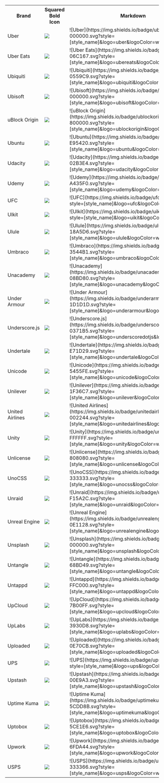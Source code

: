 <table><tr><th>Brand</th><th>Squared Bold Icon</th><th>Markdown </th></tr><tr><td>Uber</td><td><img src='https://img.shields.io/badge/uber-000000.svg?style=for-the-badge&logo=uber&logoColor=white' /></td><td>![Uber](https://img.shields.io/badge/uber-000000.svg?style=[style_name]&logo=uber&logoColor=white)</td></tr>
<tr><td>Uber Eats</td><td><img src='https://img.shields.io/badge/ubereats-06C167.svg?style=for-the-badge&logo=ubereats&logoColor=white' /></td><td>![Uber Eats](https://img.shields.io/badge/ubereats-06C167.svg?style=[style_name]&logo=ubereats&logoColor=white)</td></tr>
<tr><td>Ubiquiti</td><td><img src='https://img.shields.io/badge/ubiquiti-0559C9.svg?style=for-the-badge&logo=ubiquiti&logoColor=white' /></td><td>![Ubiquiti](https://img.shields.io/badge/ubiquiti-0559C9.svg?style=[style_name]&logo=ubiquiti&logoColor=white)</td></tr>
<tr><td>Ubisoft</td><td><img src='https://img.shields.io/badge/ubisoft-000000.svg?style=for-the-badge&logo=ubisoft&logoColor=white' /></td><td>![Ubisoft](https://img.shields.io/badge/ubisoft-000000.svg?style=[style_name]&logo=ubisoft&logoColor=white)</td></tr>
<tr><td>uBlock Origin</td><td><img src='https://img.shields.io/badge/ublockorigin-800000.svg?style=for-the-badge&logo=ublockorigin&logoColor=white' /></td><td>![uBlock Origin](https://img.shields.io/badge/ublockorigin-800000.svg?style=[style_name]&logo=ublockorigin&logoColor=white)</td></tr>
<tr><td>Ubuntu</td><td><img src='https://img.shields.io/badge/ubuntu-E95420.svg?style=for-the-badge&logo=ubuntu&logoColor=white' /></td><td>![Ubuntu](https://img.shields.io/badge/ubuntu-E95420.svg?style=[style_name]&logo=ubuntu&logoColor=white)</td></tr>
<tr><td>Udacity</td><td><img src='https://img.shields.io/badge/udacity-02B3E4.svg?style=for-the-badge&logo=udacity&logoColor=white' /></td><td>![Udacity](https://img.shields.io/badge/udacity-02B3E4.svg?style=[style_name]&logo=udacity&logoColor=white)</td></tr>
<tr><td>Udemy</td><td><img src='https://img.shields.io/badge/udemy-A435F0.svg?style=for-the-badge&logo=udemy&logoColor=white' /></td><td>![Udemy](https://img.shields.io/badge/udemy-A435F0.svg?style=[style_name]&logo=udemy&logoColor=white)</td></tr>
<tr><td>UFC</td><td><img src='https://img.shields.io/badge/ufc-D20A0A.svg?style=for-the-badge&logo=ufc&logoColor=white' /></td><td>![UFC](https://img.shields.io/badge/ufc-D20A0A.svg?style=[style_name]&logo=ufc&logoColor=white)</td></tr>
<tr><td>UIkit</td><td><img src='https://img.shields.io/badge/uikit-2396F3.svg?style=for-the-badge&logo=uikit&logoColor=white' /></td><td>![UIkit](https://img.shields.io/badge/uikit-2396F3.svg?style=[style_name]&logo=uikit&logoColor=white)</td></tr>
<tr><td>Ulule</td><td><img src='https://img.shields.io/badge/ulule-18A5D6.svg?style=for-the-badge&logo=ulule&logoColor=white' /></td><td>![Ulule](https://img.shields.io/badge/ulule-18A5D6.svg?style=[style_name]&logo=ulule&logoColor=white)</td></tr>
<tr><td>Umbraco</td><td><img src='https://img.shields.io/badge/umbraco-3544B1.svg?style=for-the-badge&logo=umbraco&logoColor=white' /></td><td>![Umbraco](https://img.shields.io/badge/umbraco-3544B1.svg?style=[style_name]&logo=umbraco&logoColor=white)</td></tr>
<tr><td>Unacademy</td><td><img src='https://img.shields.io/badge/unacademy-08BD80.svg?style=for-the-badge&logo=unacademy&logoColor=white' /></td><td>![Unacademy](https://img.shields.io/badge/unacademy-08BD80.svg?style=[style_name]&logo=unacademy&logoColor=white)</td></tr>
<tr><td>Under Armour</td><td><img src='https://img.shields.io/badge/underarmour-1D1D1D.svg?style=for-the-badge&logo=underarmour&logoColor=white' /></td><td>![Under Armour](https://img.shields.io/badge/underarmour-1D1D1D.svg?style=[style_name]&logo=underarmour&logoColor=white)</td></tr>
<tr><td>Underscore.js</td><td><img src='https://img.shields.io/badge/underscoredotjs-0371B5.svg?style=for-the-badge&logo=underscoredotjs&logoColor=white' /></td><td>![Underscore.js](https://img.shields.io/badge/underscoredotjs-0371B5.svg?style=[style_name]&logo=underscoredotjs&logoColor=white)</td></tr>
<tr><td>Undertale</td><td><img src='https://img.shields.io/badge/undertale-E71D29.svg?style=for-the-badge&logo=undertale&logoColor=white' /></td><td>![Undertale](https://img.shields.io/badge/undertale-E71D29.svg?style=[style_name]&logo=undertale&logoColor=white)</td></tr>
<tr><td>Unicode</td><td><img src='https://img.shields.io/badge/unicode-5455FE.svg?style=for-the-badge&logo=unicode&logoColor=white' /></td><td>![Unicode](https://img.shields.io/badge/unicode-5455FE.svg?style=[style_name]&logo=unicode&logoColor=white)</td></tr>
<tr><td>Unilever</td><td><img src='https://img.shields.io/badge/unilever-1F36C7.svg?style=for-the-badge&logo=unilever&logoColor=white' /></td><td>![Unilever](https://img.shields.io/badge/unilever-1F36C7.svg?style=[style_name]&logo=unilever&logoColor=white)</td></tr>
<tr><td>United Airlines</td><td><img src='https://img.shields.io/badge/unitedairlines-002244.svg?style=for-the-badge&logo=unitedairlines&logoColor=white' /></td><td>![United Airlines](https://img.shields.io/badge/unitedairlines-002244.svg?style=[style_name]&logo=unitedairlines&logoColor=white)</td></tr>
<tr><td>Unity</td><td><img src='https://img.shields.io/badge/unity-FFFFFF.svg?style=for-the-badge&logo=unity&logoColor=white' /></td><td>![Unity](https://img.shields.io/badge/unity-FFFFFF.svg?style=[style_name]&logo=unity&logoColor=white)</td></tr>
<tr><td>Unlicense</td><td><img src='https://img.shields.io/badge/unlicense-808080.svg?style=for-the-badge&logo=unlicense&logoColor=white' /></td><td>![Unlicense](https://img.shields.io/badge/unlicense-808080.svg?style=[style_name]&logo=unlicense&logoColor=white)</td></tr>
<tr><td>UnoCSS</td><td><img src='https://img.shields.io/badge/unocss-333333.svg?style=for-the-badge&logo=unocss&logoColor=white' /></td><td>![UnoCSS](https://img.shields.io/badge/unocss-333333.svg?style=[style_name]&logo=unocss&logoColor=white)</td></tr>
<tr><td>Unraid</td><td><img src='https://img.shields.io/badge/unraid-F15A2C.svg?style=for-the-badge&logo=unraid&logoColor=white' /></td><td>![Unraid](https://img.shields.io/badge/unraid-F15A2C.svg?style=[style_name]&logo=unraid&logoColor=white)</td></tr>
<tr><td>Unreal Engine</td><td><img src='https://img.shields.io/badge/unrealengine-0E1128.svg?style=for-the-badge&logo=unrealengine&logoColor=white' /></td><td>![Unreal Engine](https://img.shields.io/badge/unrealengine-0E1128.svg?style=[style_name]&logo=unrealengine&logoColor=white)</td></tr>
<tr><td>Unsplash</td><td><img src='https://img.shields.io/badge/unsplash-000000.svg?style=for-the-badge&logo=unsplash&logoColor=white' /></td><td>![Unsplash](https://img.shields.io/badge/unsplash-000000.svg?style=[style_name]&logo=unsplash&logoColor=white)</td></tr>
<tr><td>Untangle</td><td><img src='https://img.shields.io/badge/untangle-68BD49.svg?style=for-the-badge&logo=untangle&logoColor=white' /></td><td>![Untangle](https://img.shields.io/badge/untangle-68BD49.svg?style=[style_name]&logo=untangle&logoColor=white)</td></tr>
<tr><td>Untappd</td><td><img src='https://img.shields.io/badge/untappd-FFC000.svg?style=for-the-badge&logo=untappd&logoColor=white' /></td><td>![Untappd](https://img.shields.io/badge/untappd-FFC000.svg?style=[style_name]&logo=untappd&logoColor=white)</td></tr>
<tr><td>UpCloud</td><td><img src='https://img.shields.io/badge/upcloud-7B00FF.svg?style=for-the-badge&logo=upcloud&logoColor=white' /></td><td>![UpCloud](https://img.shields.io/badge/upcloud-7B00FF.svg?style=[style_name]&logo=upcloud&logoColor=white)</td></tr>
<tr><td>UpLabs</td><td><img src='https://img.shields.io/badge/uplabs-3930D8.svg?style=for-the-badge&logo=uplabs&logoColor=white' /></td><td>![UpLabs](https://img.shields.io/badge/uplabs-3930D8.svg?style=[style_name]&logo=uplabs&logoColor=white)</td></tr>
<tr><td>Uploaded</td><td><img src='https://img.shields.io/badge/uploaded-0E70CB.svg?style=for-the-badge&logo=uploaded&logoColor=white' /></td><td>![Uploaded](https://img.shields.io/badge/uploaded-0E70CB.svg?style=[style_name]&logo=uploaded&logoColor=white)</td></tr>
<tr><td>UPS</td><td><img src='https://img.shields.io/badge/ups-150400.svg?style=for-the-badge&logo=ups&logoColor=white' /></td><td>![UPS](https://img.shields.io/badge/ups-150400.svg?style=[style_name]&logo=ups&logoColor=white)</td></tr>
<tr><td>Upstash</td><td><img src='https://img.shields.io/badge/upstash-00E9A3.svg?style=for-the-badge&logo=upstash&logoColor=white' /></td><td>![Upstash](https://img.shields.io/badge/upstash-00E9A3.svg?style=[style_name]&logo=upstash&logoColor=white)</td></tr>
<tr><td>Uptime Kuma</td><td><img src='https://img.shields.io/badge/uptimekuma-5CDD8B.svg?style=for-the-badge&logo=uptimekuma&logoColor=white' /></td><td>![Uptime Kuma](https://img.shields.io/badge/uptimekuma-5CDD8B.svg?style=[style_name]&logo=uptimekuma&logoColor=white)</td></tr>
<tr><td>Uptobox</td><td><img src='https://img.shields.io/badge/uptobox-5CE1E6.svg?style=for-the-badge&logo=uptobox&logoColor=white' /></td><td>![Uptobox](https://img.shields.io/badge/uptobox-5CE1E6.svg?style=[style_name]&logo=uptobox&logoColor=white)</td></tr>
<tr><td>Upwork</td><td><img src='https://img.shields.io/badge/upwork-6FDA44.svg?style=for-the-badge&logo=upwork&logoColor=white' /></td><td>![Upwork](https://img.shields.io/badge/upwork-6FDA44.svg?style=[style_name]&logo=upwork&logoColor=white)</td></tr>
<tr><td>USPS</td><td><img src='https://img.shields.io/badge/usps-333366.svg?style=for-the-badge&logo=usps&logoColor=white' /></td><td>![USPS](https://img.shields.io/badge/usps-333366.svg?style=[style_name]&logo=usps&logoColor=white)</td></tr>
</table></details>